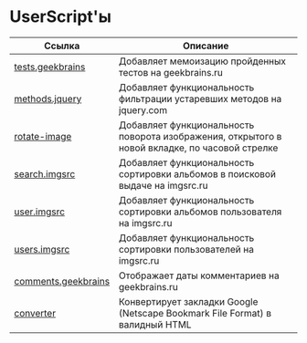 # UserScript'ы

| Ссылка                                                                                                                            | Описание                                                                                       |
| --------------------------------------------------------------------------------------------------------------------------------- | ---------------------------------------------------------------------------------------------- |
| [tests.geekbrains](https://github.com/MihailStar/userscripts/blob/master/tests.geekbrains.user/tests.geekbrains.user.js)          | Добавляет мемоизацию пройденных тестов на geekbrains.ru                                        |
| [methods.jquery](https://github.com/MihailStar/userscripts/blob/master/methods.jquery.user/methods.jquery.user.js)                | Добавляет функциональность фильтрации устаревших методов на jquery.com                         |
| [rotate-image](https://github.com/MihailStar/userscripts/blob/master/rotate-image.user/rotate-image.user.js)                      | Добавляет функциональность поворота изображения, открытого в новой вкладке, по часовой стрелке |
| [search.imgsrc](https://github.com/MihailStar/userscripts/blob/master/search.imgsrc.user/search.imgsrc.user.js)                   | Добавляет функциональность сортировки альбомов в поисковой выдаче на imgsrc.ru                 |
| [user.imgsrc](https://github.com/MihailStar/userscripts/blob/master/user.imgsrc.user/user.imgsrc.user.js)                         | Добавляет функциональность сортировки альбомов пользователя на imgsrc.ru                       |
| [users.imgsrc](https://github.com/mihailstar/userscripts/blob/master/users.imgsrc.user/users.imgsrc.user.js)                      | Добавляет функциональность сортировки пользователей на imgsrc.ru                               |
| [comments.geekbrains](https://github.com/MihailStar/userscripts/blob/master/comments.geekbrains.user/comments.geekbrains.user.js) | Отображает даты комментариев на geekbrains.ru                                                  |
| [converter](https://github.com/MihailStar/userscripts/blob/master/converter/converter.js)                                         | Конвертирует закладки Google (Netscape Bookmark File Format) в валидный HTML                   |
